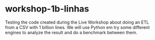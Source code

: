# workshop-1b-linhas
Testing the code created during the Live Workshop about doing an ETL from a CSV with 1 billion lines. We will use Python em try some different engines to analyze the result and do a benchmark between them.
